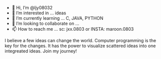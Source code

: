 - 👋 Hi, I’m @ljy08032
- 👀 I’m interested in ... ideas
- 🌱 I’m currently learning ... C, JAVA, PYTHON
- 💞️ I’m looking to collaborate on ... 
- 📫 How to reach me ... sc: jxx.0803 or INSTA: maroon.0803

 I believe a few ideas can change the world. Computer programming is the key for the changes. It has the power to visualize scattered ideas into one integreated ideas.
 Join my journey!

<!---
ljy08032/ljy08032 is a ✨ special ✨ repository because its `README.md` (this file) appears on your GitHub profile.
You can click the Preview link to take a look at your changes.
--->
